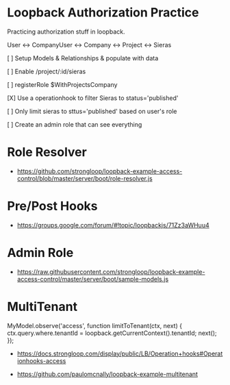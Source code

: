 # Loopback Authorization Practice

Practicing authorization stuff in loopback.

User <-> CompanyUser <-> Company <-> Project <-> Sieras

 [ ] Setup Models & Relationships & populate with data

 [ ] Enable /project/:id/sieras

 [ ] registerRole $WithProjectsCompany

 [X] Use a operationhook to filter Sieras to status='published'

 [ ] Only limit sieras to sttus='published' based on user's role

 [ ] Create an admin role that can see everything


Role Resolver
==============

* https://github.com/strongloop/loopback-example-access-control/blob/master/server/boot/role-resolver.js

Pre/Post Hooks
==============

* https://groups.google.com/forum/#!topic/loopbackjs/71Zz3aWHuu4

Admin Role
==========

* https://raw.githubusercontent.com/strongloop/loopback-example-access-control/master/server/boot/sample-models.js

MultiTenant
===========

  MyModel.observe('access', function limitToTenant(ctx, next) {
    ctx.query.where.tenantId = loopback.getCurrentContext().tenantId;
    next();
  });

* https://docs.strongloop.com/display/public/LB/Operation+hooks#Operationhooks-access

* https://github.com/paulomcnally/loopback-example-multitenant
